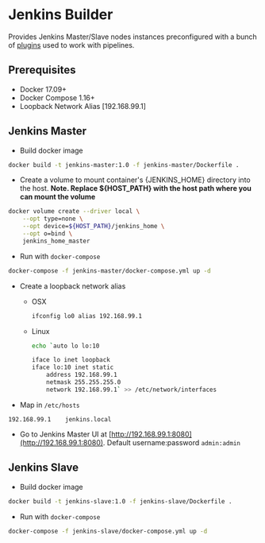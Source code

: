 # **Jenkins Builder**

Provides Jenkins Master/Slave nodes instances preconfigured with a bunch of [plugins](files/jenkins_plugins.txt) used to work with pipelines.

## **Prerequisites**

* Docker 17.09+
* Docker Compose 1.16+
* Loopback Network Alias [192.168.99.1]

## **Jenkins Master**

* Build docker image

```sh
docker build -t jenkins-master:1.0 -f jenkins-master/Dockerfile .
```

* Create a volume to mount container's {JENKINS_HOME} directory into the host. **Note. Replace ${HOST_PATH} with the host path where you can mount the volume**

```sh
docker volume create --driver local \
    --opt type=none \
    --opt device=${HOST_PATH}/jenkins_home \
    --opt o=bind \
    jenkins_home_master
```

* Run with `docker-compose`

```sh
docker-compose -f jenkins-master/docker-compose.yml up -d
```

* Create a loopback network alias

  * OSX

    ```sh
    ifconfig lo0 alias 192.168.99.1
    ```

  * Linux

    ```sh
    echo `auto lo lo:10

    iface lo inet loopback
    iface lo:10 inet static
        address 192.168.99.1
        netmask 255.255.255.0
        network 192.168.99.1` >> /etc/network/interfaces
    ```

* Map in `/etc/hosts`

```file
192.168.99.1    jenkins.local
```

* Go to Jenkins Master UI at [http://192.168.99.1:8080](http://192.168.99.1:8080). Default username:password `admin:admin`

## **Jenkins Slave**

* Build docker image

```sh
docker build -t jenkins-slave:1.0 -f jenkins-slave/Dockerfile .
```

* Run with `docker-compose`

```sh
docker-compose -f jenkins-slave/docker-compose.yml up -d
```
